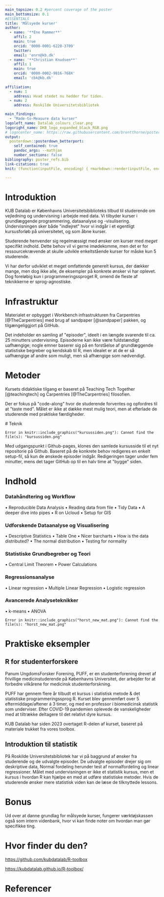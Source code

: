 ```yaml
---
main_topsize: 0.2 #percent coverage of the poster
main_bottomsize: 0.1
#ESSENTIALS
title: 'Målsyede kurser'
author:
  - name: '**Ene Rammer**'
    affil: 2
    main: true
    orcid: '0000-0001-6220-3709'
    twitter: 
    email: 'enrn@kb.dk'
  - name: '**Christian Knudsen**'
    affil: 1
    main: true
    orcid: '0000-0002-9816-768X'
    email: 'cbk@kb.dk'
  
affiliation:
  - num: 1
    address: Hvad stedet nu hedder for tiden.
  - num: 2
    address: Roskilde Universitetsbibliotek

main_findings:
  - "Made-to-Measure data kurser"
logoleft_name: Datalab_colours_clear.png
logoright_name: DKB_logo_expanded_black_RGB.png
# logocenter_name: https://raw.githubusercontent.com/brentthorne/posterdown/master/images/qr-code-black.png
output: 
  posterdown::posterdown_betterport:
    self_contained: true
    pandoc_args: --mathjax
    number_sections: false
bibliography: poster_refs.bib
link-citations: true
knit: (function(inputFile, encoding) { rmarkdown::render(inputFile, encoding = encoding, output_file = file.path(dirname(inputFile), 'poster.html')) })

---
```




# Introduktion

KUB Datalab er Københavns Universitetsbiblioteks tilbud til studerende om 
vejledning og undervisning i arbejde med data. Vi tilbyder kurser i grundlæggende
programmering, dataanalyse og -visulisering. Undervisningen sker både "indlejret"
hvor vi indgår i et egentligt kursusforløb på universitetet, og som åbne kurser.

Studerende henvender sig regelmæssigt med ønsker om kurser med _meget_ specifikt
indhold. Dette behov vil vi gerne imødekomme, men det er for ressourcekrævende
at skulle udvikle enkeltstående kurser for måske kun 5 studerende. 

Vi har derfor udviklet et meget omfattende generelt kursus, der dækker mange, men
dog ikke alle, de eksempler på konkrete ønsker vi har oplevet. 
Dog foreløbig kun i programmeringssproget R, omend de fleste af teknikkerne er 
sprog-agnostiske.




# Infrastruktur

Materialet er opbygget i Workbench infrastrukturen fra Carpentries [@TheCarpentries] 
med brug af sandpaper [@sandpaper] pakken, og tilgængeliggjort på GitHub.

Det indeholder en samling af "episoder", ideelt i en længde svarende til ca.
25 minutters undervisning. Episoderne kan ikke være fuldstændigt uafhængige;
nogle emner baserer sig på en forståelse af grundlæggende statistiske begreber
og kendskab til R, men idealet er at de er så uafhængige af andre som muligt,
men så afhængige som nødvendigt. 





# Metoder

Kursets didaktiske tilgang er baseret på Teaching Tech Together [@teachingtech]
og Carpentries [@TheCarpentries] filosofien. 

Der er fokus på "code-along" hvor de studerende forventes og opfordres til at "taste med". Målet er ikke at 
dække mest mulig teori, men at efterlade de studerende med praktiske færdigheder.

<div style="break-after: column;"></div>
# Teknik


``` error
Error in knitr::include_graphics("kursussiden.png"): Cannot find the file(s): "kursussiden.png"
```

Med udgangspunkt i Github-pages, klones den samlede kursusside til et nyt
repositorie på Github. Baseret på de konkrete behov redigeres en enkelt 
setup-fil, så kun de ønskede episoder indgår. Redigeringen tager under fem 
minutter, mens det tager GitHub op til en halv time at "bygge" siden. 



# Indhold


### Datahåndtering og Workflow

• Reproducible Data Analysis
• Reading data from file
• Tidy Data
• A deeper dive into pipes
• R on Ucloud
• Setup for GIS

### Udforskende Dataanalyse og Visualisering
• Descriptive Statistics
• Table One
• Nicer barcharts
• How is the data distributed?
• The normal distribution
• Testing for normality

### Statistiske Grundbegreber og Teori
• Central Limit Theorem
• Power Calculations

### Regressionsanalyse
• Linear regression
• Multiple Linear Regression
• Logistic regression

### Avancerede Analyseteknikker
• k-means
• ANOVA


``` error
Error in knitr::include_graphics("horst_new_mat.png"): Cannot find the file(s): "horst_new_mat.png"
```


# Praktiske eksempler

## R for studenterforskere

Panum UngdomsForsker Forening, PUFF, er en studenterforening drevet af frivillige
medicinstuderende på Københavns Universitet, der arbejder for at forbedre vilkårene
for medicinsk studenterforskning. 

PUFF har gennem flere år tilbudt et kursus i statistisk metode & det statistiske
programmeringssprog R. Kurset blev gennemført over 5 eftermiddage/aftener á 3 timer,
og med en professor i biomedicinsk statistik som underviser. Efter COVID-19 
pandemien oplevede de vanskeligheder med at tiltrække deltagere til det relativt
dyre kursus.

KUB Datalab har siden 2023 overtaget R-delen af kurset, baseret på materiale
trukket fra vores toolbox.

## Introduktion til statistik

På Roskilde Universitetsbibliotek har vi på baggrund af ønsker fra studerende og de udvalgte episoder. De udvalgte episoder drejer sig om deskriptive data, Normal fordeling herunder test af normalfordeling og linear regressioner. Målet med undervisningen er ikke et statistik kursus, men et kursus i hvordan R kan hjælpe en med at udføre statistiske metoder. Hvis de studerende ønsker mere statistisk viden kan de læse de tilknyttede lessons.

# Bonus

Ud over at danne grundlag for målsyede kurser, fungerer værktøjskassen også som
intern videnbank, hvor vi kan finde noter om hvordan man gør specifikke ting. 


# Hvor finder du den?
https://github.com/kubdatalab/R-toolbox

https://kubdatalab.github.io/R-toolbox/

# Referencer
